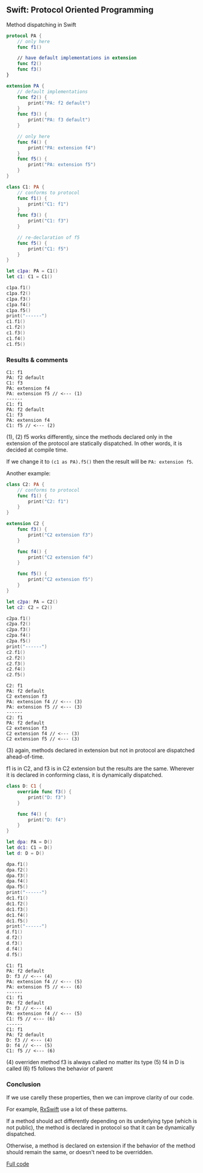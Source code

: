 ## Swift: Protocol Oriented Programming

Method dispatching in Swift

```swift
protocol PA {
    // only here
    func f1()

    // have default implementations in extension
    func f2()
    func f3()
}

extension PA {
    // default implementations
    func f2() {
        print("PA: f2 default")
    }
    func f3() {
        print("PA: f3 default")
    }

    // only here
    func f4() {
        print("PA: extension f4")
    }
    func f5() {
        print("PA: extension f5")
    }
}

class C1: PA {
    // conforms to protocol
    func f1() {
        print("C1: f1")
    }
    func f3() {
        print("C1: f3")
    }

    // re-declaration of f5
    func f5() {
        print("C1: f5")
    }
}
```

```swift
let c1pa: PA = C1()
let c1: C1 = C1()

c1pa.f1()
c1pa.f2()
c1pa.f3()
c1pa.f4()
c1pa.f5()
print("------")
c1.f1()
c1.f2()
c1.f3()
c1.f4()
c1.f5()
```

### Results & comments
```
C1: f1
PA: f2 default
C1: f3
PA: extension f4
PA: extension f5 // <--- (1)
------
C1: f1
PA: f2 default
C1: f3
PA: extension f4
C1: f5 // <--- (2)
```

(1), (2) f5 works differently, since the methods declared only in the extension of the protocol are statically dispatched.
In other words, it is decided at compile time.

If we change it to `(c1 as PA).f5()` then the result will be `PA: extension f5`.

Another example:

```swift
class C2: PA {
    // conforms to protocol
    func f1() {
        print("C2: f1")
    }
}

extension C2 {
    func f3() {
        print("C2 extension f3")
    }

    func f4() {
        print("C2 extension f4")
    }

    func f5() {
        print("C2 extension f5")
    }
}
```

```swift
let c2pa: PA = C2()
let c2: C2 = C2()

c2pa.f1()
c2pa.f2()
c2pa.f3()
c2pa.f4()
c2pa.f5()
print("------")
c2.f1()
c2.f2()
c2.f3()
c2.f4()
c2.f5()
```

```
C2: f1
PA: f2 default
C2 extension f3
PA: extension f4 // <--- (3)
PA: extension f5 // <--- (3)
------
C2: f1
PA: f2 default
C2 extension f3
C2 extension f4 // <--- (3)
C2 extension f5 // <--- (3)
```

(3) again, methods declared in extension but not in protocol are dispatched ahead-of-time.

 f1 is in C2, and f3 is in C2 extension but the results are the same.
 Wherever it is declared in conforming class, it is dynamically dispatched.

```swift
class D: C1 {
    override func f3() {
        print("D: f3")
    }

    func f4() {
        print("D: f4")
    }
}
```

```swift
let dpa: PA = D()
let dc1: C1 = D()
let d: D = D()

dpa.f1()
dpa.f2()
dpa.f3()
dpa.f4()
dpa.f5()
print("------")
dc1.f1()
dc1.f2()
dc1.f3()
dc1.f4()
dc1.f5()
print("------")
d.f1()
d.f2()
d.f3()
d.f4()
d.f5()
```

```
C1: f1
PA: f2 default
D: f3 // <--- (4)
PA: extension f4 // <--- (5)
PA: extension f5 // <--- (6)
------
C1: f1
PA: f2 default
D: f3 // <--- (4)
PA: extension f4 // <--- (5)
C1: f5 // <--- (6)
------
C1: f1
PA: f2 default
D: f3 // <--- (4)
D: f4 // <--- (5)
C1: f5 // <--- (6)
```

(4) overriden method f3 is always called no matter its type
(5) f4 in D is called
(6) f5 follows the behavior of parent


### Conclusion

If we use carelly these properties, then we can improve clarity of our code.

For example, [RxSwift](https://github.com/ReactiveX/RxSwift) use a lot of these patterns.

If a method should act differently depending on its underlying type (which is not public), the method is declared in protocol so that it can be dynamically dispatched.

Otherwise, a method is declared on extension if the behavior of the method should remain the same, or doesn't need to be overridden.

[Full code](all.swift)
